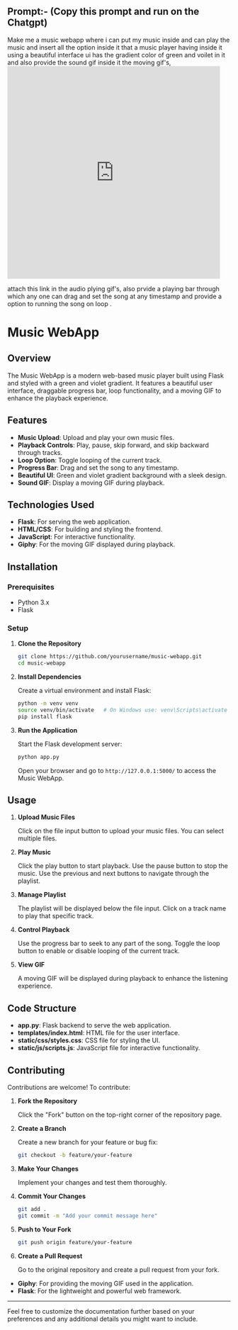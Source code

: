 ## Prompt:- (Copy this prompt and run on the Chatgpt)

Make me a music webapp where i can put my music inside and can play the music and insert all the option inside it that a music player having inside it using a beautiful interface ui  has the gradient color of green and voilet in it and also provide the sound gif inside it the moving gif's,<iframe src="https://giphy.com/embed/XMaB779YCmP9m" width="480" height="480" style="" frameBorder="0" class="giphy-embed" allowFullScreen></iframe><p><a href="https://giphy.com/gifs/hoppip-art-hoppip-XMaB779YCmP9m"></a></p>attach this link in the audio plying gif's, also prvide a playing bar through which any one can drag and set the song at any timestamp and provide a option to running the song on loop .


# Music WebApp

## Overview

The Music WebApp is a modern web-based music player built using Flask and styled with a green and violet gradient. It features a beautiful user interface, draggable progress bar, loop functionality, and a moving GIF to enhance the playback experience.

## Features

- **Music Upload**: Upload and play your own music files.
- **Playback Controls**: Play, pause, skip forward, and skip backward through tracks.
- **Loop Option**: Toggle looping of the current track.
- **Progress Bar**: Drag and set the song to any timestamp.
- **Beautiful UI**: Green and violet gradient background with a sleek design.
- **Sound GIF**: Display a moving GIF during playback.

## Technologies Used

- **Flask**: For serving the web application.
- **HTML/CSS**: For building and styling the frontend.
- **JavaScript**: For interactive functionality.
- **Giphy**: For the moving GIF displayed during playback.

## Installation

### Prerequisites

- Python 3.x
- Flask

### Setup

1. **Clone the Repository**

   ```bash
   git clone https://github.com/yourusername/music-webapp.git
   cd music-webapp
   ```

2. **Install Dependencies**

   Create a virtual environment and install Flask:

   ```bash
   python -m venv venv
   source venv/bin/activate   # On Windows use: venv\Scripts\activate
   pip install flask
   ```

3. **Run the Application**

   Start the Flask development server:

   ```bash
   python app.py
   ```

   Open your browser and go to `http://127.0.0.1:5000/` to access the Music WebApp.

## Usage

1. **Upload Music Files**

   Click on the file input button to upload your music files. You can select multiple files.

2. **Play Music**

   Click the play button to start playback. Use the pause button to stop the music. Use the previous and next buttons to navigate through the playlist.

3. **Manage Playlist**

   The playlist will be displayed below the file input. Click on a track name to play that specific track.

4. **Control Playback**

   Use the progress bar to seek to any part of the song. Toggle the loop button to enable or disable looping of the current track.

5. **View GIF**

   A moving GIF will be displayed during playback to enhance the listening experience.

## Code Structure

- **app.py**: Flask backend to serve the web application.
- **templates/index.html**: HTML file for the user interface.
- **static/css/styles.css**: CSS file for styling the UI.
- **static/js/scripts.js**: JavaScript file for interactive functionality.

## Contributing

Contributions are welcome! To contribute:

1. **Fork the Repository**

   Click the "Fork" button on the top-right corner of the repository page.

2. **Create a Branch**

   Create a new branch for your feature or bug fix:

   ```bash
   git checkout -b feature/your-feature
   ```

3. **Make Your Changes**

   Implement your changes and test them thoroughly.

4. **Commit Your Changes**

   ```bash
   git add .
   git commit -m "Add your commit message here"
   ```

5. **Push to Your Fork**

   ```bash
   git push origin feature/your-feature
   ```

6. **Create a Pull Request**

   Go to the original repository and create a pull request from your fork.




- **Giphy**: For providing the moving GIF used in the application.
- **Flask**: For the lightweight and powerful web framework.

---

Feel free to customize the documentation further based on your preferences and any additional details you might want to include.

